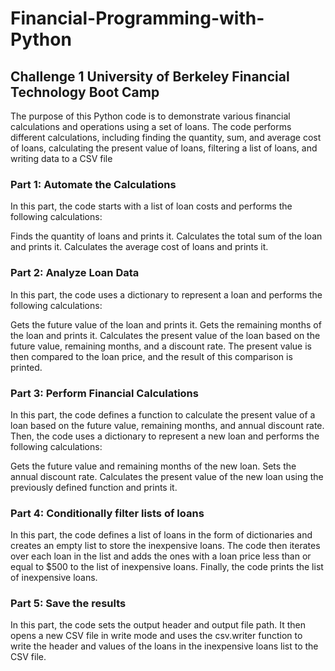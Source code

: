 # Financial-Programming-with-Python
## Challenge 1 University of Berkeley Financial Technology Boot Camp 
The purpose of this Python code is to demonstrate various financial calculations and operations using a set of loans. The code performs different calculations, including finding the quantity, sum, and average cost of loans, calculating the present value of loans, filtering a list of loans, and writing data to a CSV file

### Part 1: Automate the Calculations
In this part, the code starts with a list of loan costs and performs the following calculations:

Finds the quantity of loans and prints it.
Calculates the total sum of the loan and prints it.
Calculates the average cost of loans and prints it.

### Part 2: Analyze Loan Data
In this part, the code uses a dictionary to represent a loan and performs the following calculations:

Gets the future value of the loan and prints it.
Gets the remaining months of the loan and prints it.
Calculates the present value of the loan based on the future value, remaining months, and a discount rate. The present value is then compared to the loan price, and the result of this comparison is printed.

### Part 3: Perform Financial Calculations
In this part, the code defines a function to calculate the present value of a loan based on the future value, remaining months, and annual discount rate. Then, the code uses a dictionary to represent a new loan and performs the following calculations:

Gets the future value and remaining months of the new loan.
Sets the annual discount rate.
Calculates the present value of the new loan using the previously defined function and prints it.

### Part 4: Conditionally filter lists of loans
In this part, the code defines a list of loans in the form of dictionaries and creates an empty list to store the inexpensive loans. The code then iterates over each loan in the list and adds the ones with a loan price less than or equal to $500 to the list of inexpensive loans. Finally, the code prints the list of inexpensive loans.

### Part 5: Save the results
In this part, the code sets the output header and output file path. It then opens a new CSV file in write mode and uses the csv.writer function to write the header and values of the loans in the inexpensive loans list to the CSV file.
